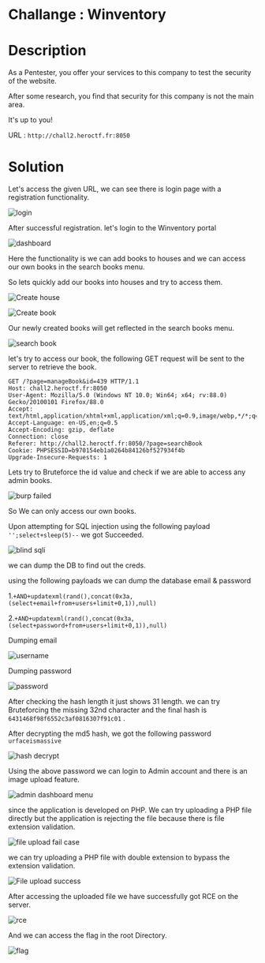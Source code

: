 <h1>Challange : Winventory</h1>

<h1>Description</h1>

As a Pentester, you offer your services to this company to test the security of the website.

After some research, you find that security for this company is not the main area.

It's up to you!

URL : ```http://chall2.heroctf.fr:8050```

<h1>Solution</h1>
Let's access the given URL, we can see there is login page with a registration functionality.

![login](assets/login.png)

After successful registration. let's login to the Winventory portal

 ![dashboard](assets/dashboard.png)

Here the functionality is we can add books to houses and we can access our own books in the search books menu.

So lets quickly add our books into houses and try to access them.

![Create house](assets/Create_house.png)



![Create book](assets/Create_book.png)

Our newly created books will get reflected in the search books menu.

![search book](assets/search_book.png)

let's try to access our book, the following GET request will be sent to the server to retrieve the book.

```
GET /?page=manageBook&id=439 HTTP/1.1
Host: chall2.heroctf.fr:8050
User-Agent: Mozilla/5.0 (Windows NT 10.0; Win64; x64; rv:88.0) Gecko/20100101 Firefox/88.0
Accept: text/html,application/xhtml+xml,application/xml;q=0.9,image/webp,*/*;q=0.8
Accept-Language: en-US,en;q=0.5
Accept-Encoding: gzip, deflate
Connection: close
Referer: http://chall2.heroctf.fr:8050/?page=searchBook
Cookie: PHPSESSID=b970154eb1a0264b84126bf527934f4b
Upgrade-Insecure-Requests: 1
```

Lets try to Bruteforce the id value and check if we are able to access any admin books. 

![burp failed](assets/failed_idor.png)



So We can only access our own books.

Upon attempting for SQL injection using the following payload ```'';select+sleep(5)--``` we got Succeeded.

![blind sqli](assets/Blind_sqli.png)

we can dump the DB to find out the creds.

using the following payloads we can dump the database email & password 

1.```+AND+updatexml(rand(),concat(0x3a,(select+email+from+users+limit+0,1)),null)``` 

2.```+AND+updatexml(rand(),concat(0x3a,(select+password+from+users+limit+0,1)),null)``` 

Dumping email

![username](assets/username.png)

Dumping password

![password](assets/password.png)



After checking the hash length it just shows 31 length. we can try Bruteforcing the missing 32nd character and the final hash is ```6431468f98f6552c3af0816307f91c01``` . 

After decrypting the md5 hash, we  got the following password  ```urfaceismassive```

![hash decrypt](assets/hash_decrypt.png)

Using the above password we can login to Admin account and there is an image upload feature.

![admin dashboard menu](assets/admin_dashboard.png)

since the application is developed on PHP. We can try uploading a PHP file directly but the application is rejecting the file because there is file extension validation.

![file upload fail case](assets/extension_validation.png)

we can try uploading a PHP file with double extension to bypass the extension validation.

![File upload success](assets/bypass.png)

After accessing the uploaded file we have successfully got RCE on the server.

![rce](assets/rce.png)

And we can access the flag in the root Directory.

![flag](assets/flag.png)